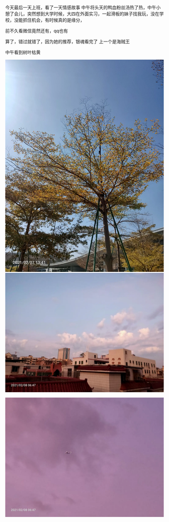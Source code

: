 今天最后一天上班，看了一天情感故事
中午将头天的鸭血粉丝汤热了热，中午小憩了会儿，突然想到大学时候，大四在外面实习，一起滑板的妹子找我玩，没在学校，没能抓住机会，有时候真的是缘分，

前不久看微信竟然还有，qq也有



算了，错过就错了，因为她的推荐，银魂看完了
上一个是海贼王

中午看到树叶枯黄

![](../../img/6904315-bcbceb7508da1f86.jpg)
![](../../img/6904315-016bc74f578453e7.jpg)

![](../../img/6904315-7ada39fd639aaa2e.jpg)
